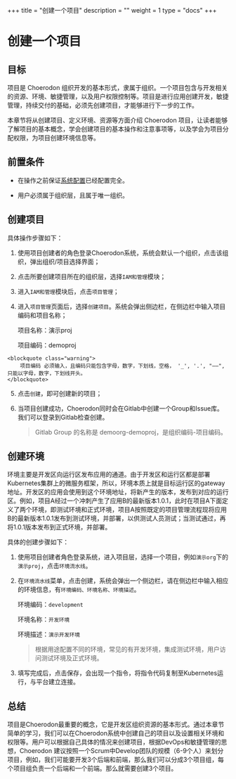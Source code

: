 ﻿+++
title = "创建一个项目"
description = ""
weight = 1
type = "docs"
+++

# 创建一个项目

## 目标

项目是 Choerodon 组织开发的基本形式，隶属于组织。一个项目包含与开发相关的资源、环境、敏捷管理，以及用户权限控制等。项目是进行应用创建开发，敏捷管理，持续交付的基础，必须先创建项目，才能够进行下一步的工作。

本章节将从创建项目、定义环境、资源等方面介绍 Choerodon 项目，让读者能够了解项目的基本概念，学会创建项目的基本操作和注意事项等，以及学会为项目分配权限，为项目创建环境信息等。

## 前置条件

- <font>在操作之前保证[系统配置](../../user-guide/system-configuration)已经配置完全。</font>

- 用户必须属于组织层，且属于唯一组织。

## 创建项目

 具体操作步骤如下：

   1. 使用项目创建者的角色登录Choerodon系统，系统会默认一个组织，点击该组织，弹出组织/项目选择界面；

   2. 点击所要创建项目所在的组织层，选择``IAM和管理``模块；

   3. 进入`IAM和管理`模块后，点击``项目管理``；

   4. 进入``项目管理``页面后，选择``创建项目``。系统会弹出侧边栏，在侧边栏中输入项目编码和项目名称；
  
      项目名称：演示proj

      项目编码：demoproj

    <blockquote class="warning">
        项目编码 必须输入，且编码只能包含字母，数字，下划线，空格， '_', '.', "——",只能以字母，数字，下划线开头。
    </blockquote>

   5. 点击``创建``，即可创建新的项目；

   6. 当项目创建成功，Choerodon同时会在Gitlab中创建一个Group和Issue库。我们可以登录到Gitlab检查创建。

      <blockquote class="note">
         Gitlab Group 的名称是 demoorg-demoproj，是组织编码-项目编码。
      </blockquote>


## 创建环境

环境主要是开发区向运行区发布应用的通道。由于开发区和运行区都是部署Kubernetes集群上的微服务框架，所以，环境本质上就是目标运行区的gateway地址。开发区的应用会使用到这个环境地址，将新产生的版本，发布到对应的运行区。例如，项目A经过一个冲刺产生了应用B的最新版本1.0.1，此时在项目A下面定义了两个环境，即测试环境和正式环境，项目A按照既定的项目管理流程现将应用B的最新版本1.0.1发布到测试环境，并部署，以供测试人员测试；当测试通过，再将1.0.1版本发布到正式环境，并部署。

具体的创建步骤如下：

1.  使用项目创建者角色登录系统，进入项目层，选择一个项目，例如``演示org``下的``演示proj``，点击`环境流水线`。

2.  在`环境流水线`菜单，点击创建，系统会弹出一个侧边栏，请在侧边栏中输入相应的环境信息，有`环境编码、环境名称、环境描述`。

    环境编码：`development`

    环境名称：`开发环境`

    环境描述：`演示开发环境`


    <blockquote class="note">
        根据用途配置不同的环境，常见的有开发环境，集成测试环境，用户访问测试环境及正式环境。
    </blockquote>

3.  填写完成后，点击保存，会出现一个指令，将指令代码复制至Kubernetes运行，与平台建立连接。

## 总结

项目是Choerodon最重要的概念，它是开发区组织资源的基本形式。通过本章节简单的学习，我们可以在Choerodon系统中创建自己的项目以及设置相关环境和权限等。用户可以根据自己具体的情况来创建项目，根据DevOps和敏捷管理的思想，Choerodon 建议按照一个Scrum中Develop团队的规模（6-9个人）来划分项目，例如，我们可能要开发3个后端和前端，那么我们可以分成3个项目组，每个项目组负责一个后端和一个前端。那么就需要创建3个项目。